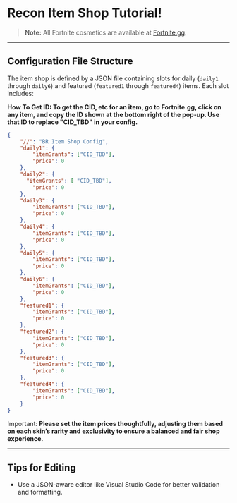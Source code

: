 # Recon Item Shop Tutorial!

> **Note:**
> All Fortnite cosmetics are available at [Fortnite.gg](https://fortnite.gg/cosmetics?game=br&type=outfit&season=1,2,3,4,5,6,7,8,9,10,11,12,13,14,15,16,17,18,19).

---

## Configuration File Structure

The item shop is defined by a JSON file containing slots for daily (`daily1` through `daily6`) and featured (`featured1` through `featured4`) items. Each slot includes:

**How To Get ID: To get the CID, etc for an item, go to Fortnite.gg, click on any item, and copy the ID shown at the bottom right of the pop-up. Use that ID to replace "CID_TBD" in your config.**
```json
{
    "//": "BR Item Shop Config",
    "daily1": {
        "itemGrants": ["CID_TBD"],
        "price": 0
    },
    "daily2": {
      "itemGrants": [ "CID_TBD"],
        "price": 0
    },
    "daily3": {
        "itemGrants": ["CID_TBD"],
        "price": 0
    },
    "daily4": {
        "itemGrants": ["CID_TBD"],
        "price": 0
    },
    "daily5": {
        "itemGrants": ["CID_TBD"],
        "price": 0
    },
    "daily6": {
        "itemGrants": ["CID_TBD"],
        "price": 0
    },
    "featured1": {
        "itemGrants": ["CID_TBD"],
        "price": 0
    },
    "featured2": {
        "itemGrants": ["CID_TBD"],
        "price": 0
    },
    "featured3": {
        "itemGrants": ["CID_TBD"],
        "price": 0
    },
    "featured4": {
        "itemGrants": ["CID_TBD"],
        "price": 0
    }   
}
```
Important:
**Please set the item prices thoughtfully, adjusting them based on each skin’s rarity and exclusivity to ensure a balanced and fair shop experience.**


---

## Tips for Editing

* Use a JSON-aware editor like Visual Studio Code for better validation and formatting.
